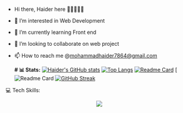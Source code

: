 - Hi there, Haider here 👋🏼👨🏻‍💻
- 👀 I’m interested in Web Development
- 🌱 I’m currently learning Front end
- 💞️ I’m looking to collaborate on web project
- 📫 How to reach me @mohammadhaider7864@gmail.com



  **# 📊  Stats:**
[![Haider's GitHub stats](https://github-readme-stats.vercel.app/api?username=Haider786x&theme=dark&show_icons=true)](https://github.com/Haider786x/github-readme-stats)
[![Top Langs](https://github-readme-stats.vercel.app/api/top-langs/?username=Haider786x&layout=donut)](https://github.com/Haider786x/github-readme-stats)
[![Readme Card](https://github-readme-stats.vercel.app/api/pin/?username=Haider786x&repo=Recipe-finder)](https://github.com/Haider786x/Recipe-finder)
[![Readme Card](https://stats.justsong.cn/api/leetcode/?username=Lordxgrim)
[![GitHub Streak](https://streak-stats.demolab.com?user=Haider786x&theme=dark&short_numbers=true)](https://git.io/streak-stats)



💻 Tech Skills:
<p align="center">
  <a href="https://skillicons.dev">
    <img src="https://skillicons.dev/icons?i=git,cpp,c,css,github,html,js,react" />
  </a>
</p>
<!---
Haider786x/Haider786x is a ✨ special ✨ repository because its `README.md` (this file) appears on your GitHub profile.
You can click the Preview link to take a look at your changes.
--->
